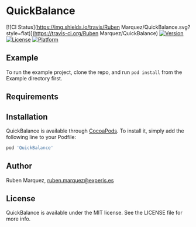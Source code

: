 # QuickBalance

[![CI Status](https://img.shields.io/travis/Ruben Marquez/QuickBalance.svg?style=flat)](https://travis-ci.org/Ruben Marquez/QuickBalance)
[![Version](https://img.shields.io/cocoapods/v/QuickBalance.svg?style=flat)](https://cocoapods.org/pods/QuickBalance)
[![License](https://img.shields.io/cocoapods/l/QuickBalance.svg?style=flat)](https://cocoapods.org/pods/QuickBalance)
[![Platform](https://img.shields.io/cocoapods/p/QuickBalance.svg?style=flat)](https://cocoapods.org/pods/QuickBalance)

## Example

To run the example project, clone the repo, and run `pod install` from the Example directory first.

## Requirements

## Installation

QuickBalance is available through [CocoaPods](https://cocoapods.org). To install
it, simply add the following line to your Podfile:

```ruby
pod 'QuickBalance'
```

## Author

Ruben Marquez, ruben.marquez@experis.es

## License

QuickBalance is available under the MIT license. See the LICENSE file for more info.
